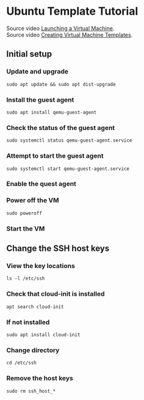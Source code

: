 # Ubuntu Template Tutorial
Source video [Launching a Virtual Machine](https://www.youtube.com/watch?v=xBUnV2rQ7do&list=PLT98CRl2KxKHnlbYhtABg6cF50bYa8Ulo&index=6).   
Source video [Creating Virtual Machine Templates](https://www.youtube.com/watch?v=t3Yv4OOYcLs&list=PLT98CRl2KxKHnlbYhtABg6cF50bYa8Ulo&index=7).  


## Initial setup

### Update and upgrade
```
sudo apt update && sudo apt dist-upgrade
```

### Install the guest agent
```
sudo apt install qemu-guest-agent
```

### Check the status of the guest agent
```
sudo systemctl status qemu-guest-agent.service
```

### Attempt to start the guest agent
```
sudo systemctl start qemu-guest-agent.service
```

### Enable the quest agent


### Power off the VM
```
sudo poweroff
```

### Start the VM


## Change the SSH host keys

### View the key locations
```
ls -l /etc/ssh
```

### Check that cloud-init is installed
```
apt search cloud-init
```

### If not installed
```
sudo apt install cloud-init
```

### Change directory
```
cd /etc/ssh
```

### Remove the host keys
```
sudo rm ssh_host_*
```

